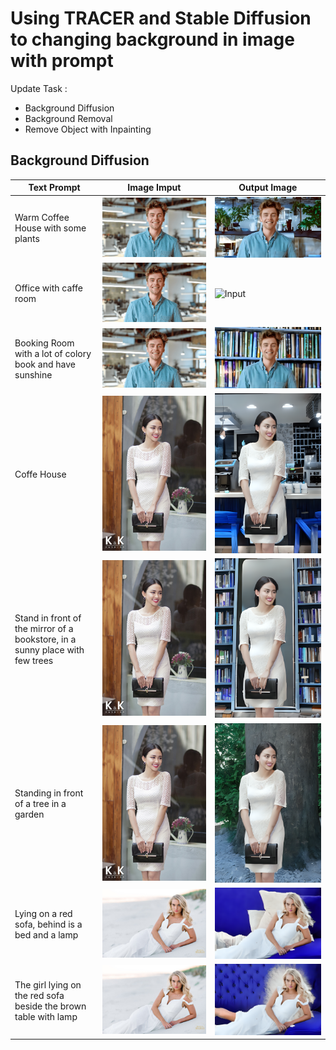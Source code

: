 # Using TRACER and Stable Diffusion to changing background in image with prompt

Update Task :

- Background Diffusion
- Background Removal
- Remove Object with Inpainting

## Background Diffusion

| Text Prompt | Image Imput | Output Image |
|-------------|-------------|--------------|
| Warm Coffee House with some plants | ![Input](BackGroundChanging/Image/photographers-1(1)(1).png) | ![Input](BackGroundChanging/Image/Plants.png)|
| Office with caffe room | ![Input](BackGroundChanging/Image/photographers-1(1)(1).png) | ![Input](BackGroundChanging/Image/Untitled.png) |
| Booking Room with a lot of colory book and have sunshine | ![Input](BackGroundChanging/Image/photographers-1(1)(1).png) | ![Input](BackGroundChanging/Image/Out.png) |
| Coffe House | ![](BackGroundChanging/Image/fd56c4e09c.jpg) | ![](BackGroundChanging/Image/Untitled1.png) |
| Stand in front of the mirror of a bookstore, in a sunny place with few trees | ![](BackGroundChanging/Image/fd56c4e09c.jpg) | ![](BackGroundChanging/Image/tt.png) |
| Standing in front of a tree in a garden | ![](BackGroundChanging/Image/fd56c4e09c.jpg) | ![](BackGroundChanging/Image/Untitle.png) |
| Lying on a red sofa, behind is a bed and a lamp  | ![](BackGroundChanging/Image/a_wachesaw_plantation_high_school_senior_session_by_pasha_belman_photography-11.jpg) | ![](BackGroundChanging/Image/TestiTesti.png) |
| The girl lying on the red sofa beside the brown table with lamp  | ![](BackGroundChanging/Image/a_wachesaw_plantation_high_school_senior_session_by_pasha_belman_photography-11.jpg) | ![](BackGroundChanging/Image/Upntitled.png) |
